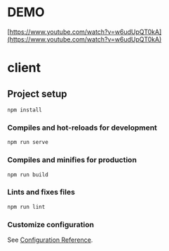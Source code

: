 # DEMO

[https://www.youtube.com/watch?v=w6udUpQT0kA](https://www.youtube.com/watch?v=w6udUpQT0kA)

# client

## Project setup
```
npm install
```

### Compiles and hot-reloads for development
```
npm run serve
```

### Compiles and minifies for production
```
npm run build
```

### Lints and fixes files
```
npm run lint
```

### Customize configuration
See [Configuration Reference](https://cli.vuejs.org/config/).
